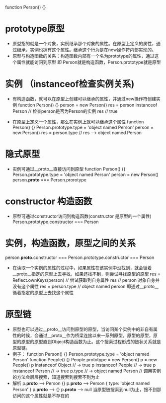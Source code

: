 function Person() {}
# prototype原型
- 原型指的就是一个对象，实例继承那个对象的属性。在原型上定义的属性，通过继承，实例也拥有这个属性。继承这个行为是在new操作符内部实现的。
- 原型与构造函数的关系：构造函数内部有一个名为prototype的属性，通过这个属性就能访问到原型
即 Person就是构造函数，Person.prototype就是原型

# 实例 （instanceof检查实例关系)
- 有构造函数，就可以在原型上创建可以继承的属性，并通过new操作符创建实例
function Person() {}
person = new Person()
res = person instanceof Person // 检查person是否为Person的实例
res  // true

- 在原型上定义一个属性，那么在实例上就可以继承这个属性
function Person() {}
Person.prototype.type = 'object named Person'
person = new Person()
res = person.type  // res --> object named Person

# 隐式原型
- 实例可通过__proto__直接访问到原型
function Person() {}
Person.prototype.type = 'object named Person'
person = new Person()
person.__proto__ === Person.prorotype

# constructor 构造函数
- 原型可通过constructor访问到构造函数(constructor 是原型的一个属性)
Person.prototype.constructor === Person

# 实例，构造函数，原型之间的关系
person.__proto__.constructor === Person.prototype.constructor === Person
- 在读取一个实例的属性的过程中，如果属性在该实例中没找到，就会循着__proto__指定的原型上去寻找，如果还找不到，则尝试寻找原型的原型
res = Reflect.ownKeys(person) // 尝试获取到自身属性
res  // person 对象自身并没有这个属性
res = person.type  // object named person
即通过__proto__循着指定的原型上去找这个属性


# 原型链
- 原型也可以通过__proto__访问到原型的原型，当访问某个实例中的非自有属性的时候，会通过__proto__作为桥梁连接以来一系列原型，原型的原型，原型的原型的原型直到Object构造函数为止。这个搜索过程形成的链状关系就是原型链。
- 例子：
function Person() {}
Person.prototype.type = 'object named Person'
function People() {}
People.prototype = new Person()
p = new People()
p instanceof Object // -> true
p instanceof People // -> true
p instanceof Person // -> true
p.type // -> object named Person // 调用实例的方法会层层搜索，知道搜索到搜索不到为止
- 解析
p.__proto__  --> Person {}
p.__proto__  --> Person { type: 'object named Person' }
p.__proto__  --> {}
p.__proto__  --> null
当原型链搜索到null为止，搜不到那访问的这个属性就是不存在的
